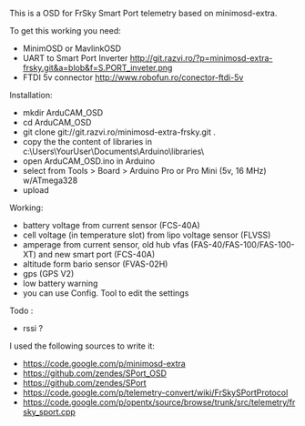 This is a OSD for FrSky Smart Port telemetry based on minimosd-extra.

To get this working you need:
- MinimOSD or MavlinkOSD
- UART to Smart Port Inverter http://git.razvi.ro/?p=minimosd-extra-frsky.git&a=blob&f=S.PORT_inveter.png
- FTDI 5v connector http://www.robofun.ro/conector-ftdi-5v

Installation:
- mkdir ArduCAM_OSD
- cd ArduCAM_OSD
- git clone git://git.razvi.ro/minimosd-extra-frsky.git .
- copy the the content of libraries in c:\Users\YourUser\Documents\Arduino\libraries\
- open ArduCAM_OSD.ino in Arduino
- select from Tools > Board > Arduino Pro or Pro Mini (5v, 16 MHz) w/ATmega328
- upload

Working:
- battery voltage from current sensor (FCS-40A)
- cell voltage (in temperature slot) from lipo voltage sensor (FLVSS)
- amperage from current sensor, old hub vfas (FAS-40/FAS-100/FAS-100-XT) and new smart port (FCS-40A)
- altitude form bario sensor (FVAS-02H)
- gps (GPS V2)
- low battery warning
- you can use Config. Tool to edit the settings

Todo :
- rssi ?

I used the following sources to write it:
- https://code.google.com/p/minimosd-extra
- https://github.com/zendes/SPort_OSD
- https://github.com/zendes/SPort
- https://code.google.com/p/telemetry-convert/wiki/FrSkySPortProtocol
- https://code.google.com/p/opentx/source/browse/trunk/src/telemetry/frsky_sport.cpp
